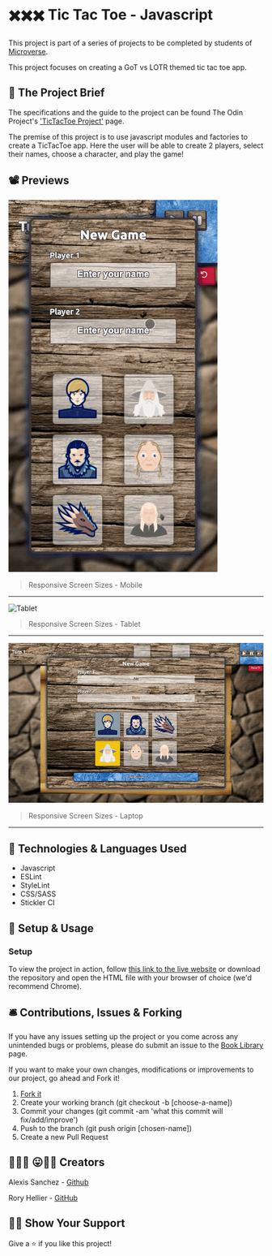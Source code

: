 #  ✖️✖️✖️ Tic Tac Toe - Javascript

This project is part of a series of projects to be completed by students of [Microverse](https://www.microverse.org/).

This project focuses on creating a GoT vs LOTR themed tic tac toe app.

## 🧮 The Project Brief

The specifications and the guide to the project can be found The Odin Project's ['TicTacToe Project'](https://www.theodinproject.com/courses/javascript/lessons/tic-tac-toe-javascript) page.

The premise of this project is to use  javascript modules and factories  to create a TicTacToe app. Here the user will be able to create 2 players, select their names, choose a character, and play the game!

## 📽️ Previews

<p align="center>

<a href="previews/mobile-screen.gif"><img src="previews/mobile-screen.gif" alt="Mobile" width="auto" height="auto"></a>

> Responsive Screen Sizes - Mobile

********

<p align="center>

<a href="previews/tablet-screen.gif"><img src="previews/tablet-screen.gif" alt="Tablet" width="auto" height="auto"></a>

> Responsive Screen Sizes - Tablet

********

<p align="center>

<a href="previews/laptop-screen.gif"><img src="previews/laptop-screen.gif" alt="Laptop" width="800" height="auto"></a>

> Responsive Screen Sizes - Laptop

*********

## 🧬 Technologies & Languages Used

- Javascript
- ESLint
- StyleLint
- CSS/SASS
- Stickler CI

## 🔰 Setup & Usage

### Setup
To view the project in action, follow [this link to the live website](https://raw.githack.com/Rhelli/Javascript-Tic-Tac-Toe/feature/linters/index.html
) or download the repository and open the HTML file with your browser of choice (we'd recommend Chrome).

## 🛎️ Contributions, Issues & Forking

If you have any issues setting up the project or you come across any unintended bugs or problems, please do submit an issue to the [Book Library](https://github.com/Rhelli/Javascript-Tic-Tac-Toe/issues) page.

If you want to make your own changes, modifications or improvements to our project, go ahead and Fork it!
1. [Fork it](https://github.com/Rhelli/Javascript-Tic-Tac-Toe/fork)
2. Create your working branch (git checkout -b [choose-a-name])
3. Commit your changes (git commit -am 'what this commit will fix/add/improve')
4. Push to the branch (git push origin [chosen-name])
5. Create a new Pull Request

## 🤟🏽😄 😛🤙🏾  Creators

Alexis Sanchez - [Github](https://github.com/Psiale)

Rory Hellier - [GitHub](https://github.com/Rhelli)

## 🙌🏾 Show Your Support

Give a ⭐️ if you like this project!